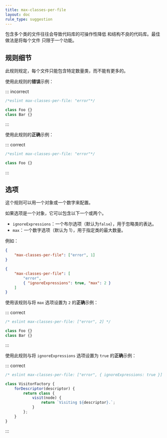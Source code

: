 ```yaml
---
title: max-classes-per-file
layout: doc
rule_type: suggestion
---
```


包含多个类的文件往往会导致代码库的可操作性降低 和结构不良的代码库。最佳做法是将每个文件 只限于一个功能。

## 规则细节

此规则规定，每个文件只能包含特定数量类，而不能有更多的。

使用此规则的**错误**示例：

::: incorrect

```js
/*eslint max-classes-per-file: "error"*/

class Foo {}
class Bar {}
```

:::

使用此规则的**正确**示例：

::: correct

```js
/*eslint max-classes-per-file: "error"*/

class Foo {}
```

:::

## 选项

这个规则可以用一个对象或一个数字来配置。

如果选项是一个对象，它可以包含以下一个或两个。

* `ignoreExpressions`：一个布尔选项（默认为`false`），用于忽略类的表达。
* `max`：一个数字选项（默认为 1），用于指定类的最大数量。

例如：

```json
{
    "max-classes-per-file": ["error", 1]
}
```

```json
{
    "max-classes-per-file": [
        "error",
        { "ignoreExpressions": true, "max": 2 }
    ]
}
```

使用该规则与将 `max` 选项设置为 `2` 的**正确**示例：

::: correct

```js
/* eslint max-classes-per-file: ["error", 2] */

class Foo {}
class Bar {}
```

:::

使用此规则与将 `ignoreExpressions` 选项设置为 `true` 的**正确**示例：

::: correct

```js
/* eslint max-classes-per-file: ["error", { ignoreExpressions: true }] */

class VisitorFactory {
    forDescriptor(descriptor) {
        return class {
            visit(node) {
                return `Visiting ${descriptor}.`;
            }
        };
    }
}
```

:::
